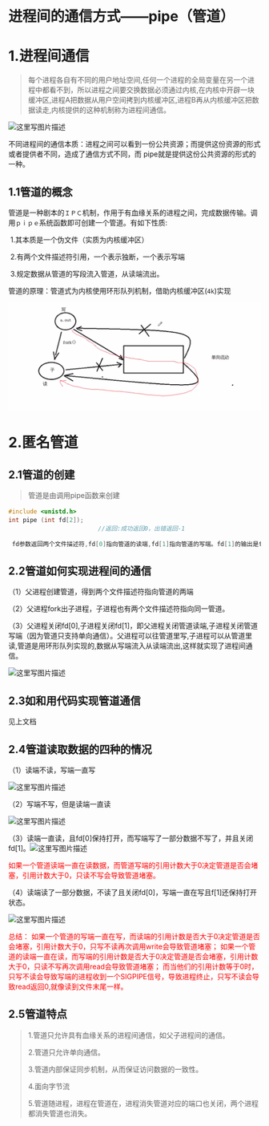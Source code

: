 # 进程间的通信方式——pipe（管道）



# 1.进程间通信

>每个进程各自有不同的用户地址空间,任何一个进程的全局变量在另一个进程中都看不到，所以进程之间要交换数据必须通过内核,在内核中开辟一块缓冲区,进程A把数据从用户空间拷到内核缓冲区,进程B再从内核缓冲区把数据读走,内核提供的这种机制称为进程间通信。 

![这里写图片描述](https://img-blog.csdn.net/20170509155514495?watermark/2/text/aHR0cDovL2Jsb2cuY3Nkbi5uZXQvc2t5cm9iZW4=/font/5a6L5L2T/fontsize/400/fill/I0JBQkFCMA==/dissolve/70/gravity/SouthEast)

不同进程间的通信本质：进程之间可以看到一份公共资源；而提供这份资源的形式或者提供者不同，造成了通信方式不同，而 pipe就是提供这份公共资源的形式的一种。



## 1.1管道的概念

​		管道是一种剧本的`ＩＰＣ`机制，作用于有血缘关系的进程之间，完成数据传输。调用`ｐｉｐｅ`系统函数即可创建一个管道。有如下性质:

​		1.其本质是一个伪文件（实质为内核缓冲区）

​		2.有两个文件描述符引用，一个表示独断，一个表示写端

​		3.规定数据从管道的写段流入管道，从读端流出。

管道的原理：管道式为内核使用环形队列机制，借助内核缓冲区(`4k`)实现

![](README.assets/2020-04-08%2016-12-38%E5%B1%8F%E5%B9%95%E6%88%AA%E5%9B%BE.png)

# 2.匿名管道

## 2.1管道的创建

> 管道是由调用pipe函数来创建



```c
#include <unistd.h>
int pipe (int fd[2]);
                         //返回:成功返回0，出错返回-1     
```

```C
 fd参数返回两个文件描述符,fd[0]指向管道的读端,fd[1]指向管道的写端。fd[1]的输出是fd[0]的输入。
```

## 2.2管道如何实现进程间的通信

（1）父进程创建管道，得到两个⽂件描述符指向管道的两端


（2）父进程fork出子进程，⼦进程也有两个⽂件描述符指向同⼀管道。

（3）父进程关闭fd[0],子进程关闭fd[1]，即⽗进程关闭管道读端,⼦进程关闭管道写端（因为管道只支持单向通信）。⽗进程可以往管道⾥写,⼦进程可以从管道⾥读,管道是⽤环形队列实现的,数据从写端流⼊从读端流出,这样就实现了进程间通信。

![这里写图片描述](https://img-blog.csdn.net/20170509162502566?watermark/2/text/aHR0cDovL2Jsb2cuY3Nkbi5uZXQvc2t5cm9iZW4=/font/5a6L5L2T/fontsize/400/fill/I0JBQkFCMA==/dissolve/70/gravity/SouthEast)

## 2.3如和用代码实现管道通信

见上文档

## 2.4管道读取数据的四种的情况

（1）读端不读，写端一直写

![这里写图片描述](https://img-blog.csdn.net/20170509235601938?watermark/2/text/aHR0cDovL2Jsb2cuY3Nkbi5uZXQvc2t5cm9iZW4=/font/5a6L5L2T/fontsize/400/fill/I0JBQkFCMA==/dissolve/70/gravity/SouthEast)

（2）写端不写，但是读端一直读

![这里写图片描述](https://img-blog.csdn.net/20170510000703098?watermark/2/text/aHR0cDovL2Jsb2cuY3Nkbi5uZXQvc2t5cm9iZW4=/font/5a6L5L2T/fontsize/400/fill/I0JBQkFCMA==/dissolve/70/gravity/SouthEast)

（3）读端一直读，且fd[0]保持打开，而写端写了一部分数据不写了，并且关闭fd[1]。![这里写图片描述](https://img-blog.csdn.net/20170510001736356?watermark/2/text/aHR0cDovL2Jsb2cuY3Nkbi5uZXQvc2t5cm9iZW4=/font/5a6L5L2T/fontsize/400/fill/I0JBQkFCMA==/dissolve/70/gravity/SouthEast)

<font color = red>如果一个管道读端一直在读数据，而管道写端的引⽤计数⼤于0决定管道是否会堵塞，引用计数大于0，只读不写会导致管道堵塞。</font>

（4）读端读了一部分数据，不读了且关闭fd[0]，写端一直在写且f[1]还保持打开状态。

![这里写图片描述](https://img-blog.csdn.net/20170510002648368?watermark/2/text/aHR0cDovL2Jsb2cuY3Nkbi5uZXQvc2t5cm9iZW4=/font/5a6L5L2T/fontsize/400/fill/I0JBQkFCMA==/dissolve/70/gravity/SouthEast)

<font color =red>总结：
如果一个管道的写端一直在写，而读端的引⽤计数是否⼤于0决定管道是否会堵塞，引用计数大于0，只写不读再次调用write会导致管道堵塞；
如果一个管道的读端一直在读，而写端的引⽤计数是否⼤于0决定管道是否会堵塞，引用计数大于0，只读不写再次调用read会导致管道堵塞；
而当他们的引用计数等于0时，只写不读会导致写端的进程收到一个SIGPIPE信号，导致进程终止，只写不读会导致read返回0,就像读到⽂件末尾⼀样。</font>

## 2.5管道特点

>1.管道只允许具有血缘关系的进程间通信，如父子进程间的通信。 
>
>2.管道只允许单向通信。 
>
>3.管道内部保证同步机制，从而保证访问数据的一致性。 
>
>4.面向字节流 
>
>5.管道随进程，进程在管道在，进程消失管道对应的端口也关闭，两个进程都消失管道也消失。

